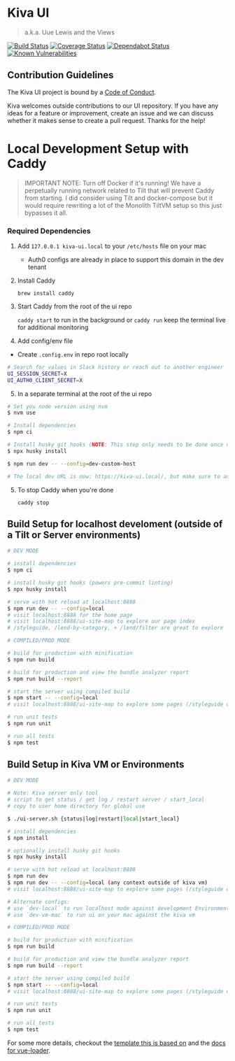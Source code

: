 # Kiva UI

> a.k.a. Uue Lewis and the Views

[![Build Status](https://github.com/kiva/ui/workflows/Ui%20Tests/badge.svg?branch=main)](https://github.com/kiva/ui/actions)
[![Coverage Status](https://coveralls.io/repos/github/kiva/ui/badge.svg?branch=main)](https://coveralls.io/github/kiva/ui?branch=main)
[![Dependabot Status](https://api.dependabot.com/badges/status?host=github&repo=kiva/ui)](https://dependabot.com)
[![Known Vulnerabilities](https://snyk.io/test/github/kiva/ui/badge.svg)](https://snyk.io/test/github/kiva/ui)

## Contribution Guidelines
The Kiva UI project is bound by a [Code of Conduct](code_of_conduct.md).

Kiva welcomes outside contributions to our UI repository. If you have any ideas for a feature or improvement, create an issue and we can discuss whether it makes sense to create a pull request. Thanks for the help!

# Local Development Setup with Caddy

> IMPORTANT NOTE: Turn off Docker if it's running! We have a perpetually running network related to Tilt that will prevent Caddy from starting. I did consider using Tilt and docker-compose but it would require rewriting a lot of the Monolith TiltVM setup so this just bypasses it all.

### Required Dependencies

1. Add `127.0.0.1 kiva-ui.local` to your `/etc/hosts` file on your mac
	- Auth0 configs are already in place to support this domain in the dev tenant

2. Install Caddy

	 `brew install caddy`

3. Start Caddy from the root of the ui repo

	`caddy start` to run in the background or `caddy run` keep the terminal live for additional monitoring

4. Add config/env file

- Create `.config.env` in repo root locally
```bash
# Search for values in Slack history or reach out to another engineer
UI_SESSION_SECRET=X
UI_AUTH0_CLIENT_SECRET=X
```

5. In a separate terminal at the root of the ui repo
``` bash
# Set you node version using nvm
$ nvm use

# Install dependencies
$ npm ci

# Install husky git hooks (NOTE: This step only needs to be done once on first setup and powers pre-commit linting)
$ npx husky install

$ npm run dev -- --config=dev-custom-host

# The local dev URL is now: https://kiva-ui.local/, but make sure to access a page actually run by UI, for example https://kiva-ui.local/lend-by-category/women

```

5. To stop Caddy when you're done

	`caddy stop`


## Build Setup for localhost develoment (outside of a Tilt or Server environments)

``` bash
# DEV MODE

# install dependencies
$ npm ci

# install husky git hooks (powers pre-commit linting)
$ npx husky install

# serve with hot reload at localhost:8888
$ npm run dev -- --config=local
# visit localhost:8888 for the home page
# visit localhost:8888/ui-site-map to explore our page index
# /styleguide, /lend-by-category, + /lend/filter are great to explore

# COMPILED/PROD MODE

# build for production with minification
$ npm run build

# build for production and view the bundle analyzer report
$ npm run build --report

# start the server using compiled build
$ npm start -- --config=local
# visit localhost:8888/ui-site-map to explore some pages (/styleguide or /lend-by-category may be of interest)

# run unit tests
$ npm run unit

# run all tests
$ npm test
```

## Build Setup in Kiva VM or Environments

``` bash
# DEV MODE

# Note: Kiva server only tool
# script to get status / get log / restart server / start_local
# copy to user home directory for global use

$ ./ui-server.sh {status|log|restart|local|start_local}

# install dependencies
$ npm install

# optionally install husky git hooks
$ npx husky install

# serve with hot reload at localhost:8888
$ npm run dev
$ npm run dev -- --config=local (any context outside of kiva vm)
# visit localhost:8888/ui-site-map to explore some pages (/styleguide or /lend-by-category may be of interest)

# Alternate configs:
# use `dev-local` to run localhost mode against development Environments
# use `dev-vm-mac` to run ui on your mac against the kiva vm

# COMPILED/PROD MODE

# build for production with minification
$ npm run build

# build for production and view the bundle analyzer report
$ npm run build --report

# start the server using compiled build
$ npm start -- --config=local
# visit localhost:8888/ui-site-map to explore some pages (/styleguide or /lend-by-category may be of interest)

# run unit tests
$ npm run unit

# run all tests
$ npm test
```

For some more details, checkout the [template this is based on](http://vuejs-templates.github.io/webpack/) and the [docs for vue-loader](http://vuejs.github.io/vue-loader).

